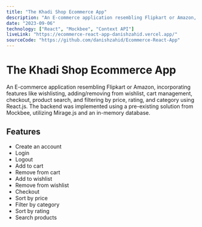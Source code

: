 ```yaml
---
title: "The Khadi Shop Ecommerce App"
description: "An E-commerce application resembling Flipkart or Amazon, incorporating features like wishlisting, adding/removing from wishlist, cart management, checkout, product search, and filtering by price, rating, and category using React.js. The backend was implemented using a pre-existing solution from Mockbee, utilizing Mirage.js and an in-memory database."
date: "2023-09-06"
technology: ["React", "Mockbee", "Context API"]
liveLink: "https://ecommerce-react-app-danishzahid.vercel.app/"
sourceCode: "https://github.com/danishzahid/Ecommerce-React-App"
---
```


# The Khadi Shop Ecommerce App

An E-commerce application resembling Flipkart or Amazon, incorporating features like wishlisting, adding/removing from wishlist, cart management, checkout, product search, and filtering by price, rating, and category using React.js. The backend was implemented using a pre-existing solution from Mockbee, utilizing Mirage.js and an in-memory database.

## Features

- Create an account
- Login
- Logout
- Add to cart
- Remove from cart
- Add to wishlist
- Remove from wishlist
- Checkout
- Sort by price
- Filter by category
- Sort by rating
- Search products

